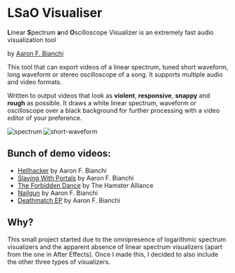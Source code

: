 # LSaO Visualiser
**L**inear **S**pectrum **a**nd **O**scilloscope Visualizer is an extremely fast audio visualization tool

by [Aaron F. Bianchi](mailto:aaronf.bianchi@gmail.com) 

This tool that can export videos of a linear spectrum, tuned short waveform, long waveform or stereo oscilloscope of a song.  It supports multiple audio and video formats.

Written to output videos that look as **violent**, **responsive**, **snappy** and **rough** as possible. It draws a white linear spectrum, waveform or oscilloscope over a black background for further processing with a video editor of your preference.

![spectrum](https://github.com/karlstav/cava/blob/master/example_files/cava.gif "spectrum")
![short-waveform](https://github.com/aaronfbianchi/LSaO/blob/main/img/catplanet.gif "short-waveform")

Bunch of demo videos:
---------------------
* [Hellhacker](https://www.youtube.com/watch?v=upkUpTIws48) by Aaron F. Bianchi
* [Slaying With Portals](https://www.youtube.com/watch?v=IIGqghktYas) by Aaron F. Bianchi
* [The Forbidden Dance](https://www.youtube.com/watch?v=qKTOINiTxGw) by The Hamster Alliance
* [Nailgun](https://www.youtube.com/watch?v=buWPKEcAkw8) by Aaron F. Bianchi
* [Deathmatch EP](https://www.youtube.com/watch?v=_H94n6kc204) by Aaron F. Bianchi

Why?
---------------------
This small project started due to the omnipresence of logarithmic spectrum visualizers and the apparent absence of linear spectrum visualizers (apart from the one in After Effects). Once I made this, I decided to also include the other three types of visualizers.
